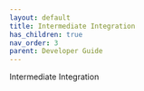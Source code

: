 ```yaml
---
layout: default
title: Intermediate Integration
has_children: true
nav_order: 3
parent: Developer Guide
---
```

Intermediate Integration
